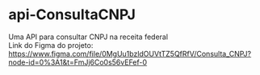 # api-ConsultaCNPJ
Uma API para consultar CNPJ  na receita federal <br/>
Link do Figma do projeto: https://www.figma.com/file/0MgUu1bzldOUVtTZ5QfRfV/Consulta_CNPJ?node-id=0%3A1&t=FmJj6Co0s56vEFef-0

